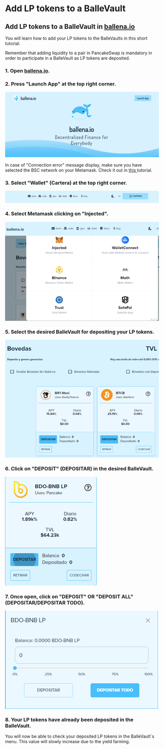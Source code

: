 # Add LP tokens to a BalleVault

## Add LP tokens to a BalleVault in [ballena.io](https://ballena.io/)

You will learn how to add your LP tokens to the BalleVaults in this short tutorial.

Remember that adding liquidity to a pair in PancakeSwap is mandatory in order to participate in a BalleVault as LP tokens are deposited.



### 1. Open [ballena.io](https://ballena.io/).

### 

### 2. Press "Launch App" at the top right corner.



![](../../../../../.gitbook/assets/5.png)



In case of "Connection error" message display, make sure you have selected the BSC network on your Metamask.  Check it out in [this ](../../set-up-metamask-wallet/how-to-set-up-metamask-and-the-bsc-network.md#how-to-set-up-the-bsc-on-your-wallet)tutorial.



### 3. Select "Wallet" \(Cartera\) at the top right corner. 



![](../../../../../.gitbook/assets/sin-titulo%20%282%29.png)



### 4. Select Metamask clicking on "Injected".



![](../../../../../.gitbook/assets/foto_3.png)



### 5. Select the desired BalleVault for depositing your LP tokens.



![](../../../../../.gitbook/assets/2%20%283%29%20%281%29%20%281%29.png)



### 6. Click on "DEPOSIT" \(DEPOSITAR\) in the desired BalleVault. 



![](../../../../../.gitbook/assets/3%20%283%29.png)



### 7. Once open, click on "DEPOSIT" OR "DEPOSIT ALL" \(DEPOSITAR/DEPOSITAR TODO\).



![](../../../../../.gitbook/assets/4%20%283%29.png)



### 8. Your LP tokens have already been deposited in the BalleVault.

You will now be able to check your deposited LP tokens in the BalleVault´s menu. This value will slowly increase due to the yield farming.





